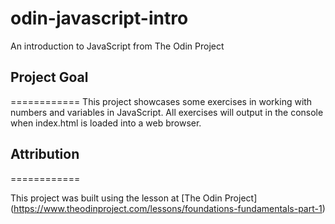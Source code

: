 # odin-javascript-intro
An introduction to JavaScript from The Odin Project

## Project Goal
============
This project showcases some exercises in working with numbers and variables in JavaScript. All exercises will output in the console when index.html is loaded into a web browser.

## Attribution
============

This project was built using the lesson at [The Odin Project]
(https://www.theodinproject.com/lessons/foundations-fundamentals-part-1)
